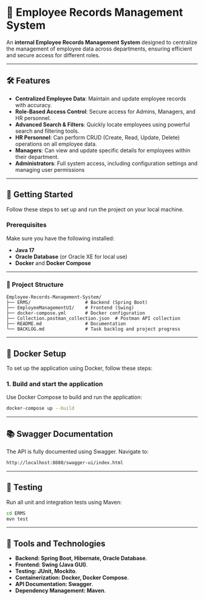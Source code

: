 # 📂 Employee Records Management System

An **internal Employee Records Management System** designed to centralize the management of employee data across departments, ensuring efficient and secure access for different roles.

---

## 🛠 Features

- **Centralized Employee Data**: Maintain and update employee records with accuracy.
- **Role-Based Access Control**: Secure access for Admins, Managers, and HR personnel.
- **Advanced Search & Filters**: Quickly locate employees using powerful search and filtering tools.
- **HR Personnel**: Can perform CRUD (Create, Read, Update, Delete) operations on all employee data.
- **Managers**: Can view and update specific details for employees within their department.
- **Administrators**: Full system access, including configuration settings and managing user permissions

---


## 🚀 Getting Started

Follow these steps to set up and run the project on your local machine.

### Prerequisites

Make sure you have the following installed:

- **Java 17**
- **Oracle Database** (or Oracle XE for local use)
- **Docker** and **Docker Compose**

---

### 📂 Project Structure

```plaintext
Employee-Records-Management-System/
├── ERMS/                    # Backend (Spring Boot)
├── EmployeeManagementUI/    # Frontend (Swing)
├── docker-compose.yml       # Docker configuration
├── Collection.postman_collection.json  # Postman API collection
├── README.md                # Documentation
└── BACKLOG.md               # Task backlog and project progress

```

---

## 🐳 Docker Setup

To set up the application using Docker, follow these steps:

### 1. Build and start the application

Use Docker Compose to build and run the application:

```bash
docker-compose up --build
```

---

## 📚 Swagger Documentation

The API is fully documented using Swagger. Navigate to:

```bash
http://localhost:8080/swagger-ui/index.html
```

---

## 🧪 Testing

Run all unit and integration tests using Maven:

```bash
cd ERMS
mvn test
```

---

## 🧰 Tools and Technologies

- **Backend: Spring Boot, Hibernate, Oracle Database**.
- **Frontend: Swing (Java GUI)**.
- **Testing: JUnit, Mockito**.
- **Containerization: Docker, Docker Compose**.
- **API Documentation: Swagger**.
- **Dependency Management: Maven**.










